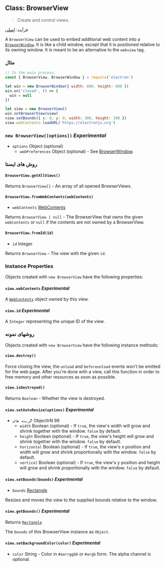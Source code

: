## Class: BrowserView

> Create and control views.

فرآیند: [اصلی](../glossary.md#main-process)

A `BrowserView` can be used to embed additional web content into a [`BrowserWindow`](browser-window.md). It is like a child window, except that it is positioned relative to its owning window. It is meant to be an alternative to the `webview` tag.

### مثال

```javascript
// In the main process.
const { BrowserView, BrowserWindow } = require('electron')

let win = new BrowserWindow({ width: 800, height: 600 })
win.on('closed', () => {
  win = null
})

let view = new BrowserView()
win.setBrowserView(view)
view.setBounds({ x: 0, y: 0, width: 300, height: 300 })
view.webContents.loadURL('https://electronjs.org')
```

### `new BrowserView([options])` _Experimental_

* `options` Object (optional)
  * `webPreferences` Object (optional) - See [BrowserWindow](browser-window.md).

### روش های ایستا

#### `BrowserView.getAllViews()`

Returns `BrowserView[]` - An array of all opened BrowserViews.

#### `BrowserView.fromWebContents(webContents)`

* `webContents` [WebContents](web-contents.md)

Returns `BrowserView | null` - The BrowserView that owns the given `webContents` or `null` if the contents are not owned by a BrowserView.

#### `BrowserView.fromId(id)`

* `id` Integer

Returns `BrowserView` - The view with the given `id`.

### Instance Properties

Objects created with `new BrowserView` have the following properties:

#### `view.webContents` _Experimental_

A [`WebContents`](web-contents.md) object owned by this view.

#### `view.id` _Experimental_

A `Integer` representing the unique ID of the view.

### روشهای نمونه

Objects created with `new BrowserView` have the following instance methods:

#### `view.destroy()`

Force closing the view, the `unload` and `beforeunload` events won't be emitted for the web page. After you're done with a view, call this function in order to free memory and other resources as soon as possible.

#### `view.isDestroyed()`

Returns `Boolean` - Whether the view is destroyed.

#### `view.setAutoResize(options)` _Experimental_

* `گزینه های` ObjectIrN 98
  * `width` Boolean (optional) - If `true`, the view's width will grow and shrink together with the window. `false` by default.
  * `height` Boolean (optional) - If `true`, the view's height will grow and shrink together with the window. `false` by default.
  * `horizontal` Boolean (optional) - If `true`, the view's x position and width will grow and shrink proportionally with the window. `false` by default.
  * `vertical` Boolean (optional) - If `true`, the view's y position and height will grow and shrink proportionally with the window. `false` by default.

#### `view.setBounds(bounds)` _Experimental_

* `bounds` [Rectangle](structures/rectangle.md)

Resizes and moves the view to the supplied bounds relative to the window.

#### `view.getBounds()` _Experimental_

Returns [`Rectangle`](structures/rectangle.md)

The `bounds` of this BrowserView instance as `Object`.

#### `view.setBackgroundColor(color)` _Experimental_

* `color` String - Color in `#aarrggbb` or `#argb` form. The alpha channel is optional.
